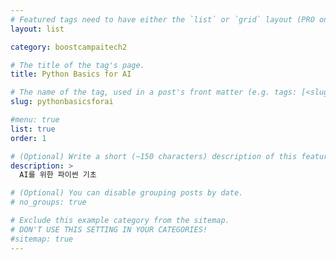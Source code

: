 ```yaml
---
# Featured tags need to have either the `list` or `grid` layout (PRO only).
layout: list

category: boostcampaitech2

# The title of the tag's page.
title: Python Basics for AI

# The name of the tag, used in a post's front matter (e.g. tags: [<slug>]).
slug: pythonbasicsforai

#menu: true
list: true
order: 1

# (Optional) Write a short (~150 characters) description of this featured tag.
description: >
  AI를 위한 파이썬 기초

# (Optional) You can disable grouping posts by date.
# no_groups: true

# Exclude this example category from the sitemap.
# DON'T USE THIS SETTING IN YOUR CATEGORIES!
#sitemap: true
---
```

